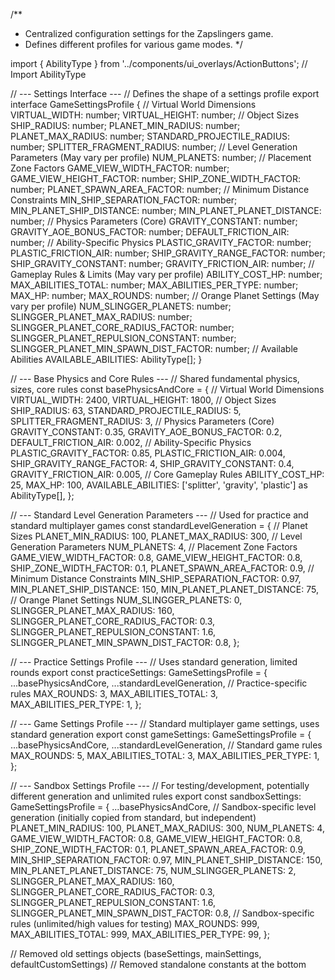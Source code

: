/**
 * Centralized configuration settings for the Zapslingers game.
 * Defines different profiles for various game modes.
 */

import { AbilityType } from '../components/ui_overlays/ActionButtons'; // Import AbilityType

// --- Settings Interface ---
// Defines the shape of a settings profile
export interface GameSettingsProfile {
    // Virtual World Dimensions
    VIRTUAL_WIDTH: number;
    VIRTUAL_HEIGHT: number;
    // Object Sizes
    SHIP_RADIUS: number;
    PLANET_MIN_RADIUS: number;
    PLANET_MAX_RADIUS: number;
    STANDARD_PROJECTILE_RADIUS: number;
    SPLITTER_FRAGMENT_RADIUS: number;
    // Level Generation Parameters (May vary per profile)
    NUM_PLANETS: number;
    // Placement Zone Factors
    GAME_VIEW_WIDTH_FACTOR: number;
    GAME_VIEW_HEIGHT_FACTOR: number;
    SHIP_ZONE_WIDTH_FACTOR: number;
    PLANET_SPAWN_AREA_FACTOR: number;
    // Minimum Distance Constraints
    MIN_SHIP_SEPARATION_FACTOR: number;
    MIN_PLANET_SHIP_DISTANCE: number;
    MIN_PLANET_PLANET_DISTANCE: number;
    // Physics Parameters (Core)
    GRAVITY_CONSTANT: number;
    GRAVITY_AOE_BONUS_FACTOR: number;
    DEFAULT_FRICTION_AIR: number;
    // Ability-Specific Physics
    PLASTIC_GRAVITY_FACTOR: number;
    PLASTIC_FRICTION_AIR: number;
    SHIP_GRAVITY_RANGE_FACTOR: number;
    SHIP_GRAVITY_CONSTANT: number;
    GRAVITY_FRICTION_AIR: number;
    // Gameplay Rules & Limits (May vary per profile)
    ABILITY_COST_HP: number;
    MAX_ABILITIES_TOTAL: number;
    MAX_ABILITIES_PER_TYPE: number;
    MAX_HP: number;
    MAX_ROUNDS: number;
    // Orange Planet Settings (May vary per profile)
    NUM_SLINGGER_PLANETS: number;
    SLINGGER_PLANET_MAX_RADIUS: number;
    SLINGGER_PLANET_CORE_RADIUS_FACTOR: number;
    SLINGGER_PLANET_REPULSION_CONSTANT: number;
    SLINGGER_PLANET_MIN_SPAWN_DIST_FACTOR: number;
    // Available Abilities
    AVAILABLE_ABILITIES: AbilityType[];
}

// --- Base Physics and Core Rules ---
// Shared fundamental physics, sizes, core rules
const basePhysicsAndCore = {
    // Virtual World Dimensions
    VIRTUAL_WIDTH: 2400,
    VIRTUAL_HEIGHT: 1800,
    // Object Sizes
    SHIP_RADIUS: 63,
    STANDARD_PROJECTILE_RADIUS: 5,
    SPLITTER_FRAGMENT_RADIUS: 3,
    // Physics Parameters (Core)
    GRAVITY_CONSTANT: 0.35,
    GRAVITY_AOE_BONUS_FACTOR: 0.2,
    DEFAULT_FRICTION_AIR: 0.002,
    // Ability-Specific Physics
    PLASTIC_GRAVITY_FACTOR: 0.85,
    PLASTIC_FRICTION_AIR: 0.004,
    SHIP_GRAVITY_RANGE_FACTOR: 4,
    SHIP_GRAVITY_CONSTANT: 0.4,
    GRAVITY_FRICTION_AIR: 0.005,
    // Core Gameplay Rules
    ABILITY_COST_HP: 25,
    MAX_HP: 100,
    AVAILABLE_ABILITIES: ['splitter', 'gravity', 'plastic'] as AbilityType[],
};

// --- Standard Level Generation Parameters ---
// Used for practice and standard multiplayer games
const standardLevelGeneration = {
    // Planet Sizes
    PLANET_MIN_RADIUS: 100,
    PLANET_MAX_RADIUS: 300,
    // Level Generation Parameters
    NUM_PLANETS: 4,
    // Placement Zone Factors
    GAME_VIEW_WIDTH_FACTOR: 0.8,
    GAME_VIEW_HEIGHT_FACTOR: 0.8,
    SHIP_ZONE_WIDTH_FACTOR: 0.1,
    PLANET_SPAWN_AREA_FACTOR: 0.9,
    // Minimum Distance Constraints
    MIN_SHIP_SEPARATION_FACTOR: 0.97,
    MIN_PLANET_SHIP_DISTANCE: 150,
    MIN_PLANET_PLANET_DISTANCE: 75,
    // Orange Planet Settings
    NUM_SLINGGER_PLANETS: 0,
    SLINGGER_PLANET_MAX_RADIUS: 160,
    SLINGGER_PLANET_CORE_RADIUS_FACTOR: 0.3,
    SLINGGER_PLANET_REPULSION_CONSTANT: 1.6,
    SLINGGER_PLANET_MIN_SPAWN_DIST_FACTOR: 0.8,
};


// --- Practice Settings Profile ---
// Uses standard generation, limited rounds
export const practiceSettings: GameSettingsProfile = {
    ...basePhysicsAndCore,
    ...standardLevelGeneration,
    // Practice-specific rules
    MAX_ROUNDS: 3,
    MAX_ABILITIES_TOTAL: 3,
    MAX_ABILITIES_PER_TYPE: 1,
};

// --- Game Settings Profile ---
// Standard multiplayer game settings, uses standard generation
export const gameSettings: GameSettingsProfile = {
    ...basePhysicsAndCore,
    ...standardLevelGeneration,
    // Standard game rules
    MAX_ROUNDS: 5,
    MAX_ABILITIES_TOTAL: 3,
    MAX_ABILITIES_PER_TYPE: 1,
};

// --- Sandbox Settings Profile ---
// For testing/development, potentially different generation and unlimited rules
export const sandboxSettings: GameSettingsProfile = {
    ...basePhysicsAndCore,
    // Sandbox-specific level generation (initially copied from standard, but independent)
    PLANET_MIN_RADIUS: 100,
    PLANET_MAX_RADIUS: 300,
    NUM_PLANETS: 4,
    GAME_VIEW_WIDTH_FACTOR: 0.8,
    GAME_VIEW_HEIGHT_FACTOR: 0.8,
    SHIP_ZONE_WIDTH_FACTOR: 0.1,
    PLANET_SPAWN_AREA_FACTOR: 0.9,
    MIN_SHIP_SEPARATION_FACTOR: 0.97,
    MIN_PLANET_SHIP_DISTANCE: 150,
    MIN_PLANET_PLANET_DISTANCE: 75,
    NUM_SLINGGER_PLANETS: 2,
    SLINGGER_PLANET_MAX_RADIUS: 160,
    SLINGGER_PLANET_CORE_RADIUS_FACTOR: 0.3,
    SLINGGER_PLANET_REPULSION_CONSTANT: 1.6,
    SLINGGER_PLANET_MIN_SPAWN_DIST_FACTOR: 0.8,
    // Sandbox-specific rules (unlimited/high values for testing)
    MAX_ROUNDS: 999,
    MAX_ABILITIES_TOTAL: 999,
    MAX_ABILITIES_PER_TYPE: 99,
};

// Removed old settings objects (baseSettings, mainSettings, defaultCustomSettings)
// Removed standalone constants at the bottom 